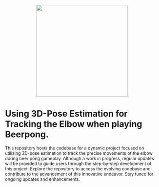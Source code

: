 <div align="center">
    <img src=".github/Bierpong-Image.jpeg" width="300">
</div>


# Using 3D-Pose Estimation for Tracking the Elbow when playing Beerpong.

This repository hosts the codebase for a dynamic project focused on utilizing 3D-pose estimation to track the precise movements of the elbow during beer pong gameplay. Although a work in progress, regular updates will be provided to guide users through the step-by-step development of this project. Explore the repository to access the evolving codebase and contribute to the advancement of this innovative endeavor. Stay tuned for ongoing updates and enhancements.
